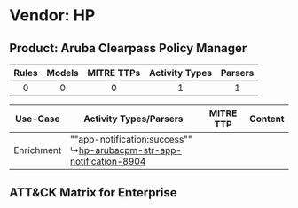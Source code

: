 Vendor: HP
==========
Product: Aruba Clearpass Policy Manager
---------------------------------------
| Rules | Models | MITRE TTPs | Activity Types | Parsers |
|:-----:|:------:|:----------:|:--------------:|:-------:|
|   0   |   0    |     0      |       1        |    1    |

|  Use-Case  | Activity Types/Parsers    | MITRE TTP | Content    |
|:----------:| ---- | --------- | ---- |
| Enrichment |  ""app-notification:success""<br> ↳[hp-arubacpm-str-app-notification-8904](Ps/pC_hparubacpmstrappnotification8904.md)<br> |    | [](RM/r_m_hp_aruba_clearpass_policy_manager_Enrichment.md) |

ATT&CK Matrix for Enterprise
----------------------------
